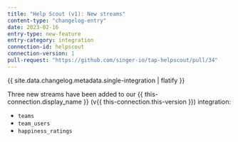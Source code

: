 ```yaml
---
title: "Help Scout (v1): New streams"
content-type: "changelog-entry"
date: 2023-02-16
entry-type: new-feature
entry-category: integration
connection-id: helpscout
connection-version: 1
pull-request: "https://github.com/singer-io/tap-helpscout/pull/34"
---
```

{{ site.data.changelog.metadata.single-integration | flatify }}

Three new streams have been added to our {{ this-connection.display_name }} (v{{ this-connection.this-version }}) integration:
- `teams`
- `team_users`
- `happiness_ratings`